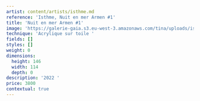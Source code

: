 ```yaml
---
artist: content/artists/isthme.md
reference: 'Isthme, Nuit en mer Armen #1'
title: 'Nuit en mer Armen #1'
image: 'https://galerie-gaia.s3.eu-west-3.amazonaws.com/tina/uploads/isthme/galerie-gaia-isthme-nuit en mer armen a-146cmx114cm-acryique sur toile.jpg'
technique: 'Acrylique sur toile '
fields: []
styles: []
weight: 0
dimensions:
  height: 146
  width: 114
  depth: 0
description: '2022 '
price: 3800
contextual: true
---
```


